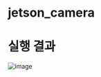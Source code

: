 # jetson_camera


# 실행 결과
![image](https://github.com/user-attachments/assets/b4d3a10f-d37d-4c77-abe2-1a3e11705162)
